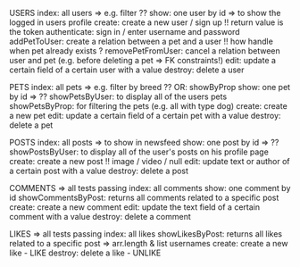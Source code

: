 USERS
index: all users => e.g. filter ??
show: one user by id => to show the logged in users profile
create: create a new user / sign up !! return value is the token
authenticate: sign in / enter username and password
addPetToUser: create a relation between a pet and a user !! how handle when pet already exists ?
removePetFromUser: cancel a relation between user and pet (e.g. before deleting a pet => FK constraints!)
edit: update a certain field of a certain user with a value
destroy: delete a user

PETS
index: all pets => e.g. filter by breed ?? OR: showByProp
show: one pet by id => ??
showPetsByUser: to display all of the users pets
showPetsByProp: for filtering the pets (e.g. all with type dog)
create: create a new pet
edit: update a certain field of a certain pet with a value
destroy: delete a pet

POSTS
index: all posts => to show in newsfeed
show: one post by id => ??
showPostsByUser: to display all of the user's posts on his profile page
create: create a new post !! image / video / null
edit: update text or author of a certain post with a value
destroy: delete a post

COMMENTS => all tests passing
index: all comments
show: one comment by id
showCommentsByPost: returns all comments related to a specific post
create: create a new comment
edit: update the text field of a certain comment with a value
destroy: delete a comment

LIKES => all tests passing
index: all likes
showLikesByPost: returns all likes related to a specific post => arr.length & list usernames
create: create a new like - LIKE
destroy: delete a like - UNLIKE
